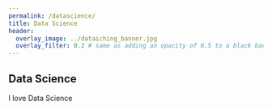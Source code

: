 ```yaml
---
permalink: /datascience/
title: Data Science
header:
  overlay_image: ../dataiching_banner.jpg
  overlay_filter: 0.2 # same as adding an opacity of 0.5 to a black background
---
```


## Data Science

I love Data Science
